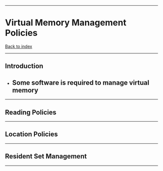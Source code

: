 
---
# Virtual Memory Management Policies

[Back to index](../index.md)

---
## Introduction

- Some software is required to manage virtual memory
	- 

---
## Reading Policies


---
## Location Policies


---
## Resident Set Management


---